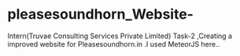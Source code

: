 # pleasesoundhorn_Website-
Intern(Truvae Consulting Services Private Limited) Task-2 ,Creating a improved website for Pleasesoundhorn.in .I used MeteorJS here..
